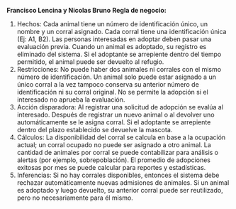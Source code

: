**Francisco Lencina  y Nicolas Bruno**
**Regla de negocio:**
1. Hechos: Cada animal tiene un número de identificación único, un nombre y un corral asignado.
Cada corral tiene una identificación única (Ej: A1, B2).
Las personas interesadas en adoptar deben pasar una evaluación previa.
Cuando un animal es adoptado, su registro es eliminado del sistema.
Si el adoptante se arrepiente dentro del tiempo permitido, el animal puede ser devuelto al refugio.
2. Restricciones: No puede haber dos animales ni corrales con el mismo número de identificación.
Un animal solo puede estar asignado a un único corral a la vez tampoco conserva su anterior número de identificación ni su corral original.
No se permite la adopción si el interesado no aprueba la evaluación.
3. Acción disparadora: Al registrar una solicitud de adopción se evalúa al interesado.
Después de registrar un nuevo animal o al devolver uno automáticamente se le asigna corral.
Si el adoptante se arrepiente dentro del plazo establecido se devuelve la mascota.
4. Cálculos: La disponibilidad del corral se calcula en base a la ocupación actual; un corral ocupado no puede ser asignado a otro animal.
La cantidad de animales por corral se puede contabilizar para análisis o alertas (por ejemplo, sobrepoblación).
El promedio de adopciones exitosas por mes se puede calcular para reportes y estadísticas.
5. Inferencias: Si no hay corrales disponibles, entonces el sistema debe rechazar automáticamente nuevas admisiones de animales.
 Si un animal es adoptado y luego devuelto, su anterior corral puede ser reutilizado, pero no necesariamente para él mismo.
